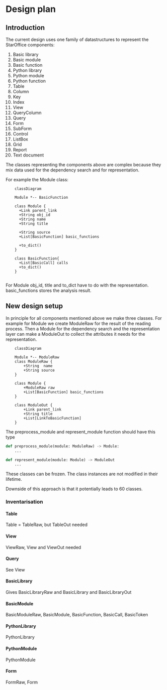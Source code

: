 # Design plan
## Introduction
The current design uses one family of datastructures to represent the StarOffice components:
1. Basic library
2. Basic module
3. Basic function
4. Python library
5. Python module
6. Python function
7. Table
8. Column
9. Key
10. Index
11. View
12. QueryColumn
13. Query
14. Form
15. SubForm
16. Control
17. ListBox
18. Grid
19. Report
20. Text document

The classes representing the components above are complex because they mix data used for the dependency search and for representation. 

For example the Module class:
```mermaid
    classDiagram
    
    Module *-- BasicFunction

    class Module {
      +Link parent_link
      +String obj_id
      +String name
      +String title

      +String source
      +List[BasicFunction] basic_functions

      +to_dict()
    }

    class BasicFunction{
      +List[BasicCall] calls
      +to_dict()
    }
            

```
For Module obj_id, title and to_dict have to do with the representation. basic_functions stores the analysis result.

## New design setup 

In principle for all components mentioned above we make three classes. For example for Module we create ModuleRaw for the result of the reading process. Then a Module for the dependency search and the representation layer can make a ModuleOut to collect the attributes it needs for the representation.
```mermaid
    classDiagram
    
    Module *-- ModuleRaw
    class ModuleRaw {
        +String  name
        +String source
    }

    class Module {
        +ModuleRaw raw
        +List[BasicFunction] basic_functions
    }

    class ModuleOut {
        +Link parent_link
        +String title
        +List[LinkToBasicFunction]
    }

```
The preprocess_module and represent_module function should have this type
```python
def preprocess_module(module: ModuleRaw) -> Module:
    ...

def represent_module(module: Module) -> ModuleOut
    ...
```
These classes can be frozen. The class instances are not modified in their lifetime.

Downside of this approach is that it potentially leads to 60 classes.

### Inventarisation 
#### Table
Table = TableRaw, but TableOut needed
#### View
ViewRaw, View and ViewOut needed
#### Query
See View
#### BasicLibrary
Gives BasicLibraryRaw and BasicLibrary and BasicLibraryOut
#### BasicModule
BasicModuleRaw, BasicModule, BasicFunction, BasicCall, BasicToken
#### PythonLibrary
PythonLibrary 
#### PythonModule
PythonModule
#### Form
FormRaw, Form
